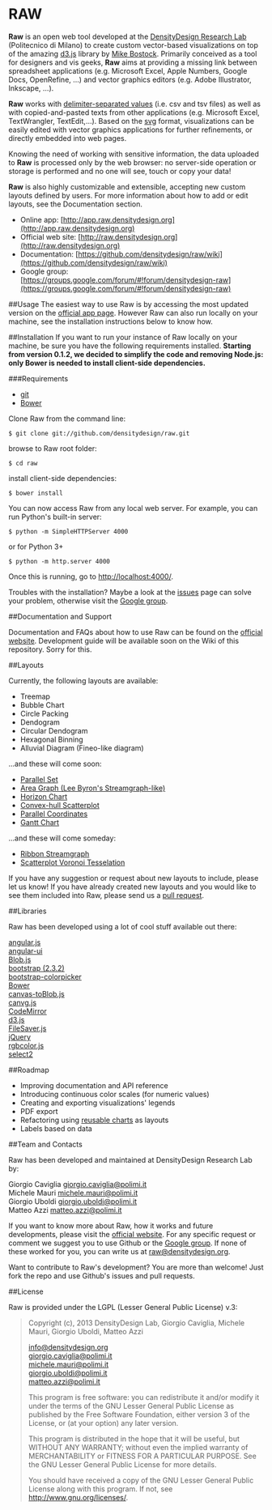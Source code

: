 # RAW

**Raw** is an open web tool developed at the [DensityDesign Research Lab](http://www.densitydesign.org) (Politecnico di Milano) to create custom vector-based visualizations on top of the amazing [d3.js](https://github.com/mbostock/d3) library by [Mike Bostock](http://bost.ocks.org/mike/).
Primarily conceived as a tool for designers and vis geeks, **Raw** aims at providing a missing link  between spreadsheet applications (e.g. Microsoft Excel, Apple Numbers, Google Docs, OpenRefine, …) and vector graphics editors (e.g. Adobe Illustrator, Inkscape, ...).

**Raw** works with [delimiter-separated values](http://en.wikipedia.org/wiki/Delimiter-separated_values) (i.e. csv and tsv files) as well as with copied-and-pasted texts from other applications (e.g. Microsoft Excel, TextWrangler, TextEdit,…). Based on the [svg](http://en.wikipedia.org/wiki/Svg) format, visualizations can be easily edited with vector graphics applications for further refinements, or directly embedded into web pages.

Knowing the need of working with sensitive information, the data uploaded to **Raw** is processed only by the web browser: no server-side operation or storage is performed and no one will see, touch or copy your data!

**Raw** is also highly customizable and extensible, accepting new custom layouts defined by users. For more information about how to add or edit layouts, see the Documentation section.

- Online app: [http://app.raw.densitydesign.org](http://app.raw.densitydesign.org)
- Official web site: [http://raw.densitydesign.org](http://raw.densitydesign.org)
- Documentation: [https://github.com/densitydesign/raw/wiki](https://github.com/densitydesign/raw/wiki)
- Google group: [https://groups.google.com/forum/#!forum/densitydesign-raw](https://groups.google.com/forum/#!forum/densitydesign-raw)


##Usage
The easiest way to use Raw is by accessing the most updated version on the [official app page](http://app.raw.densitydesign.org). However Raw can also run locally on your machine, see the installation instructions below to know how.

##Installation
If you want to run your instance of Raw locally on your machine, be sure you have the following requirements installed. **Starting from version 0.1.2, we decided to simplify the code and removing Node.js: only Bower is needed to install client-side dependencies.**

###Requirements

- [git](http://git-scm.com/book/en/Getting-Started-Installing-Git)
- [Bower](http://bower.io/#installing-bower)


Clone Raw from the command line:

	$ git clone git://github.com/densitydesign/raw.git

browse to Raw root folder:

	$ cd raw

install client-side dependencies:

	$ bower install
	
You can now access Raw from any local web server. For example, you can run Python's built-in server:

	$ python -m SimpleHTTPServer 4000

or for Python 3+

	$ python -m http.server 4000

Once this is running, go to [http://localhost:4000/](http://localhost:4000/).

Troubles with the installation? Maybe a look at the [issues](https://github.com/densitydesign/raw/issues) page can solve your problem, otherwise visit the [Google group](https://groups.google.com/forum/#!forum/densitydesign-raw).


##Documentation and Support

Documentation and FAQs about how to use Raw can be found on the [official website](http://raw.densitydesign.org). Development guide will be available soon on the Wiki of this repository. Sorry for this.

##Layouts

Currently, the following layouts are available:

- Treemap
- Bubble Chart
- Circle Packing
- Dendogram
- Circular Dendogram
- Hexagonal Binning
- Alluvial Diagram (Fineo-like diagram)

…and these will come soon:

- [Parallel Set](http://www.jasondavies.com/parallel-sets/)
- [Area Graph (Lee Byron's Streamgraph-like)](http://bl.ocks.org/mbostock/4060954)
- [Horizon Chart](http://bl.ocks.org/mbostock/1483226)
- [Convex-hull Scatterplot](http://bl.ocks.org/mbostock/4341699)
- [Parallel Coordinates](http://mbostock.github.io/d3/talk/20111116/iris-parallel.html)
- [Gantt Chart](http://bl.ocks.org/dk8996/5449641)

…and these will come someday:

- [Ribbon Streamgraph](http://www.flickr.com/photos/densitydesign/6937189744/in/set-72157629041140561)
- [Scatterplot Voronoi Tesselation](http://mbostock.github.io/d3/talk/20111116/airports-all.html)

If you have any suggestion or request about new layouts to include, please let us know! If you have already created new layouts and you would like to see them included into Raw, please send us a [pull request](https://github.com/densitydesign/raw/pulls).

##Libraries

Raw has been developed using a lot of cool stuff available out there:

[angular.js](https://github.com/angular/angular.js)  
[angular-ui](https://github.com/angular-ui)  
[Blob.js](https://github.com/eligrey/Blob.js)  
[bootstrap (2.3.2)](https://github.com/twbs/bootstrap)  
[bootstrap-colorpicker](http://www.eyecon.ro/bootstrap-colorpicker/)  
[Bower](https://github.com/bower/bower)  
[canvas-toBlob.js](https://github.com/eligrey/canvas-toBlob.js)  
[canvg.js](http://code.google.com/p/canvg/)  
[CodeMirror](https://github.com/marijnh/codemirror)  
[d3.js](https://github.com/mbostock/d3)  
[FileSaver.js](https://github.com/eligrey/FileSaver.js)  
[jQuery](https://github.com/jquery/jquery)  
[rgbcolor.js](http://www.phpied.com/rgb-color-parser-in-javascript/)  
[select2](http://ivaynberg.github.io/select2/)

##Roadmap

- Improving documentation and API reference
- Introducing continuous color scales (for numeric values)
- Creating and exporting visualizations' legends
- PDF export
- Refactoring using [reusable charts](http://bost.ocks.org/mike/chart/) as layouts
- Labels based on data


##Team and Contacts

Raw has been developed and maintained at DensityDesign Research Lab by:
 
Giorgio Caviglia <giorgio.caviglia@polimi.it>  
Michele Mauri <michele.mauri@polimi.it>  
Giorgio Uboldi <giorgio.uboldi@polimi.it>  
Matteo Azzi <matteo.azzi@polimi.it>  

If you want to know more about Raw, how it works and future developments, please visit the [official website](http://raw.densitydesign.org). For any specific request or comment we suggest you to use Github or the [Google group](https://groups.google.com/forum/#!forum/densitydesign-raw). If none of these worked for you, you can write us at <raw@densitydesign.org>.

Want to contribute to Raw's development? You are more than welcome! Just fork the repo and use Github's issues and pull requests.


##License

Raw is provided under the LGPL (Lesser General Public License) v.3:

> Copyright (c), 2013 DensityDesign Lab, Giorgio Caviglia, Michele Mauri,
> Giorgio Uboldi, Matteo Azzi
> 
> <info@densitydesign.org>  
> <giorgio.caviglia@polimi.it>  
> <michele.mauri@polimi.it>  
> <giorgio.uboldi@polimi.it>  
> <matteo.azzi@polimi.it>  
> 
> This program is free software: you can redistribute it and/or modify
> it under the terms of the GNU Lesser General Public License as published by
> the Free Software Foundation, either version 3 of the License, or
> (at your option) any later version.
> 
> This program is distributed in the hope that it will be useful,
> but WITHOUT ANY WARRANTY; without even the implied warranty of
> MERCHANTABILITY or FITNESS FOR A PARTICULAR PURPOSE. See the
> GNU Lesser General Public License for more details.
> 
> You should have received a copy of the GNU Lesser General Public License
> along with this program.  If not, see <http://www.gnu.org/licenses/>.
